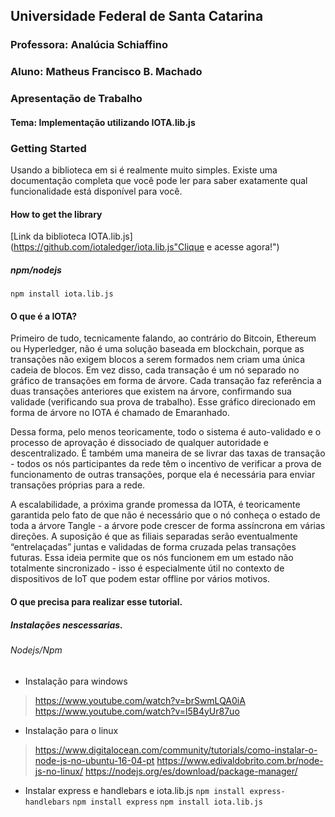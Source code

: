 
## Universidade Federal de Santa Catarina
### Professora: Analúcia Schiaffino
### Aluno: Matheus Francisco B. Machado



### Apresentação de Trabalho

#### Tema: Implementação utilizando IOTA.lib.js


### Getting Started 

Usando a biblioteca em si é realmente muito simples. Existe uma documentação completa que você pode ler para saber exatamente qual funcionalidade está disponível para você.

#### How to get the library

[Link da biblioteca IOTA.lib.js](https://github.com/iotaledger/iota.lib.js"Clique e acesse agora!")


##### npm/nodejs

`npm install iota.lib.js`


#### O que é a IOTA?

Primeiro de tudo, tecnicamente falando, ao contrário do Bitcoin, Ethereum ou Hyperledger, não é uma solução baseada em blockchain, porque as transações não exigem blocos a serem formados nem criam uma única cadeia de blocos. Em vez disso, cada transação é um nó separado no gráfico de transações em forma de árvore. Cada transação faz referência a duas transações anteriores que existem na árvore, confirmando sua validade (verificando sua prova de trabalho). Esse gráfico direcionado em forma de árvore no IOTA é chamado de Emaranhado.

Dessa forma, pelo menos teoricamente, todo o sistema é auto-validado e o processo de aprovação é dissociado de qualquer autoridade e descentralizado. É também uma maneira de se livrar das taxas de transação - todos os nós participantes da rede têm o incentivo de verificar a prova de funcionamento de outras transações, porque ela é necessária para enviar transações próprias para a rede.

A escalabilidade, a próxima grande promessa da IOTA, é teoricamente garantida pelo fato de que não é necessário que o nó conheça o estado de toda a árvore Tangle - a árvore pode crescer de forma assíncrona em várias direções. A suposição é que as filiais separadas serão eventualmente “entrelaçadas” juntas e validadas de forma cruzada pelas transações futuras. Essa ideia permite que os nós funcionem em um estado não totalmente sincronizado - isso é especialmente útil no contexto de dispositivos de IoT que podem estar offline por vários motivos.



#### O que precisa para realizar esse tutorial.
##### Instalações nescessarias.
###### Nodejs/Npm

* Instalação para windows
> https://www.youtube.com/watch?v=brSwmLQA0iA
> https://www.youtube.com/watch?v=l5B4yUr87uo

* Instalação para o linux
> https://www.digitalocean.com/community/tutorials/como-instalar-o-node-js-no-ubuntu-16-04-pt
> https://www.edivaldobrito.com.br/node-js-no-linux/
> https://nodejs.org/es/download/package-manager/


* Instalar express e handlebars e iota.lib.js
`npm install express-handlebars`
`npm install express`
`npm install iota.lib.js`

